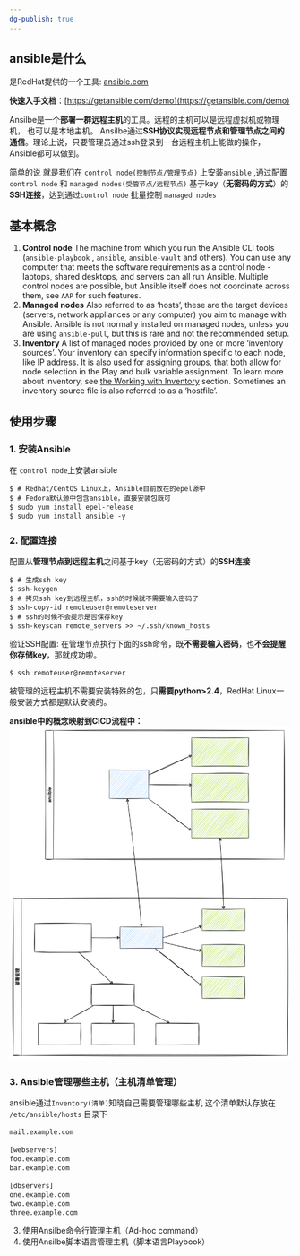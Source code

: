```yaml
---
dg-publish: true
---
```

## ansible是什么

是RedHat提供的一个工具: [ansible.com](http://ansible.com)

**快速入手文档**：[https://getansible.com/demo](https://getansible.com/demo)

Ansilbe是一个**部署一群远程主机**的工具。远程的主机可以是远程虚拟机或物理机， 也可以是本地主机。
Ansilbe通过**SSH协议实现远程节点和管理节点之间的通信**。理论上说，只要管理员通过ssh登录到一台远程主机上能做的操作，Ansible都可以做到。

简单的说 就是我们在 `control node(控制节点/管理节点)` 上安装`ansible` ,通过配置 `control node` 和 `managed nodes(受管节点/远程节点)` 基于key（**无密码的方式**）的**SSH连接**，达到通过`control node` 批量控制 `managed nodes`

## 基本概念

1. **Control node**
	The machine from which you run the Ansible CLI tools (`ansible-playbook` , `ansible`, `ansible-vault` and others). You can use any computer that meets the software requirements as a control node - laptops, shared desktops, and servers can all run Ansible. Multiple control nodes are possible, but Ansible itself does not coordinate across them, see `AAP` for such features.
2. **Managed nodes**
	Also referred to as ‘hosts’, these are the target devices (servers, network appliances or any computer) you aim to manage with Ansible. Ansible is not normally installed on managed nodes, unless you are using `ansible-pull`, but this is rare and not the recommended setup.
3. **Inventory**
	A list of managed nodes provided by one or more ‘inventory sources’. Your inventory can specify information specific to each node, like IP address. It is also used for assigning groups, that both allow for node selection in the Play and bulk variable assignment. To learn more about inventory, see [the Working with Inventory](https://docs.ansible.com/ansible/latest/inventory_guide/intro_inventory.html#intro-inventory) section. Sometimes an inventory source file is also referred to as a ‘hostfile’.

## 使用步骤
### 1.  安装Ansible
在 `control node`上安装ansible
```
$ # Redhat/CentOS Linux上，Ansible目前放在的epel源中
$ # Fedora默认源中包含ansible，直接安装包既可
$ sudo yum install epel-release 
$ sudo yum install ansible -y 
```
### 2. 配置连接
配置从**管理节点到远程主机**之间基于key（无密码的方式）的**SSH连接**
```
$ # 生成ssh key
$ ssh-keygen
$ # 拷贝ssh key到远程主机，ssh的时候就不需要输入密码了
$ ssh-copy-id remoteuser@remoteserver
$ # ssh的时候不会提示是否保存key
$ ssh-keyscan remote_servers >> ~/.ssh/known_hosts
```
验证SSH配置: 在管理节点执行下面的ssh命令，既**不需要输入密码**，也**不会提醒你存储key**，那就成功啦。

```
$ ssh remoteuser@remoteserver
```

被管理的远程主机不需要安装特殊的包，只**需要python>2.4**，RedHat Linux一般安装方式都是默认安装的。

**ansible中的概念映射到CICD流程中：** 
![ansible中的概念映射到CICD流程中](ansible中的概念映射到CICD流程中.svg)

### 3.  Ansible管理哪些主机（主机清单管理）
ansible通过`Inventory(清单)`知晓自己需要管理哪些主机  这个清单默认存放在 `/etc/ansible/hosts`  目录下
```
mail.example.com

[webservers]
foo.example.com
bar.example.com

[dbservers]
one.example.com
two.example.com
three.example.com
```
3.  使用Ansilbe命令行管理主机（Ad-hoc command）
4.  使用Ansilbe脚本语言管理主机（脚本语言Playbook）
